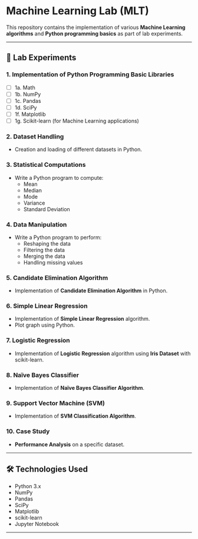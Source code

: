 # Machine Learning Lab (MLT)

This repository contains the implementation of various **Machine Learning algorithms** and **Python programming basics** as part of lab experiments.

---

## 📘 Lab Experiments

### 1. Implementation of Python Programming Basic Libraries
- [ ] 1a. Math  
- [ ] 1b. NumPy  
- [ ] 1c. Pandas  
- [ ] 1d. SciPy  
- [ ] 1f. Matplotlib  
- [ ] 1g. Scikit-learn (for Machine Learning applications)

### 2. Dataset Handling
- Creation and loading of different datasets in Python.

### 3. Statistical Computations
- Write a Python program to compute:
  - Mean
  - Median
  - Mode
  - Variance
  - Standard Deviation

### 4. Data Manipulation
- Write a Python program to perform:
  - Reshaping the data
  - Filtering the data
  - Merging the data
  - Handling missing values

### 5. Candidate Elimination Algorithm
- Implementation of **Candidate Elimination Algorithm** in Python.

### 6. Simple Linear Regression
- Implementation of **Simple Linear Regression** algorithm.
- Plot graph using Python.

### 7. Logistic Regression
- Implementation of **Logistic Regression** algorithm using **Iris Dataset** with scikit-learn.

### 8. Naïve Bayes Classifier
- Implementation of **Naïve Bayes Classifier Algorithm**.

### 9. Support Vector Machine (SVM)
- Implementation of **SVM Classification Algorithm**.

### 10. Case Study
- **Performance Analysis** on a specific dataset.

---

## 🛠️ Technologies Used
- Python 3.x
- NumPy
- Pandas
- SciPy
- Matplotlib
- scikit-learn
- Jupyter Notebook

---

